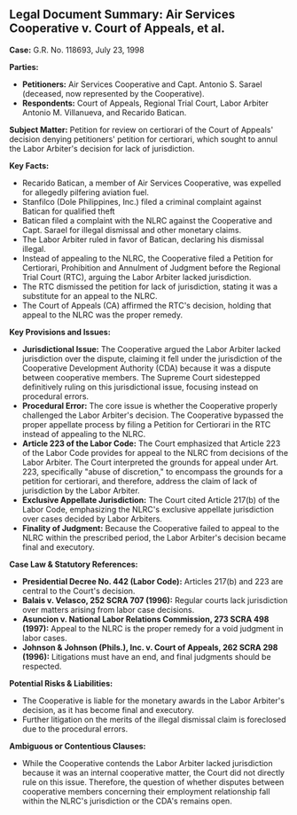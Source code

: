## Legal Document Summary: Air Services Cooperative v. Court of Appeals, et al.

**Case:** G.R. No. 118693, July 23, 1998

**Parties:**

*   **Petitioners:** Air Services Cooperative and Capt. Antonio S. Sarael (deceased, now represented by the Cooperative).
*   **Respondents:** Court of Appeals, Regional Trial Court, Labor Arbiter Antonio M. Villanueva, and Recarido Batican.

**Subject Matter:** Petition for review on certiorari of the Court of Appeals' decision denying petitioners' petition for certiorari, which sought to annul the Labor Arbiter's decision for lack of jurisdiction.

**Key Facts:**

*   Recarido Batican, a member of Air Services Cooperative, was expelled for allegedly pilfering aviation fuel.
*   Stanfilco (Dole Philippines, Inc.) filed a criminal complaint against Batican for qualified theft
*   Batican filed a complaint with the NLRC against the Cooperative and Capt. Sarael for illegal dismissal and other monetary claims.
*   The Labor Arbiter ruled in favor of Batican, declaring his dismissal illegal.
*   Instead of appealing to the NLRC, the Cooperative filed a Petition for Certiorari, Prohibition and Annulment of Judgment before the Regional Trial Court (RTC), arguing the Labor Arbiter lacked jurisdiction.
*   The RTC dismissed the petition for lack of jurisdiction, stating it was a substitute for an appeal to the NLRC.
*   The Court of Appeals (CA) affirmed the RTC's decision, holding that appeal to the NLRC was the proper remedy.

**Key Provisions and Issues:**

*   **Jurisdictional Issue:** The Cooperative argued the Labor Arbiter lacked jurisdiction over the dispute, claiming it fell under the jurisdiction of the Cooperative Development Authority (CDA) because it was a dispute between cooperative members. The Supreme Court sidestepped definitively ruling on this jurisdictional issue, focusing instead on procedural errors.
*   **Procedural Error:** The core issue is whether the Cooperative properly challenged the Labor Arbiter's decision. The Cooperative bypassed the proper appellate process by filing a Petition for Certiorari in the RTC instead of appealing to the NLRC.
*   **Article 223 of the Labor Code:** The Court emphasized that Article 223 of the Labor Code provides for appeal to the NLRC from decisions of the Labor Arbiter. The Court interpreted the grounds for appeal under Art. 223, specifically "abuse of discretion," to encompass the grounds for a petition for certiorari, and therefore, address the claim of lack of jurisdiction by the Labor Arbiter.
*   **Exclusive Appellate Jurisdiction:** The Court cited Article 217(b) of the Labor Code, emphasizing the NLRC's exclusive appellate jurisdiction over cases decided by Labor Arbiters.
*   **Finality of Judgment:** Because the Cooperative failed to appeal to the NLRC within the prescribed period, the Labor Arbiter's decision became final and executory.

**Case Law & Statutory References:**

*   **Presidential Decree No. 442 (Labor Code):** Articles 217(b) and 223 are central to the Court's decision.
*   **Balais v. Velasco, 252 SCRA 707 (1996):** Regular courts lack jurisdiction over matters arising from labor case decisions.
*   **Asuncion v. National Labor Relations Commission, 273 SCRA 498 (1997):** Appeal to the NLRC is the proper remedy for a void judgment in labor cases.
*   **Johnson & Johnson (Phils.), Inc. v. Court of Appeals, 262 SCRA 298 (1996):** Litigations must have an end, and final judgments should be respected.

**Potential Risks & Liabilities:**

*   The Cooperative is liable for the monetary awards in the Labor Arbiter's decision, as it has become final and executory.
*   Further litigation on the merits of the illegal dismissal claim is foreclosed due to the procedural errors.

**Ambiguous or Contentious Clauses:**

*   While the Cooperative contends the Labor Arbiter lacked jurisdiction because it was an internal cooperative matter, the Court did not directly rule on this issue. Therefore, the question of whether disputes between cooperative members concerning their employment relationship fall within the NLRC's jurisdiction or the CDA's remains open.
